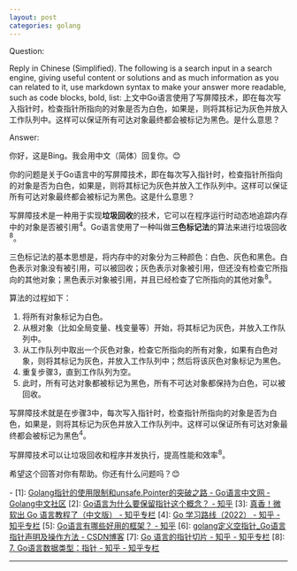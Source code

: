 ```yaml
---
layout: post
categories: golang
---
```

Question:

Reply in Chinese (Simplified).
The following is a search input in a search engine, giving useful content or solutions and as much information as you can related to it, use markdown syntax to make your answer more readable, such as code blocks, bold, list:
上文中Go语言使用了写屏障技术，即在每次写入指针时，检查指针所指向的对象是否为白色，如果是，则将其标记为灰色并放入工作队列中。这样可以保证所有可达对象最终都会被标记为黑色。是什么意思？

Answer:

你好，这是Bing。我会用中文（简体）回复你。😊

你的问题是关于Go语言中的写屏障技术，即在每次写入指针时，检查指针所指向的对象是否为白色，如果是，则将其标记为灰色并放入工作队列中。这样可以保证所有可达对象最终都会被标记为黑色。这是什么意思？

写屏障技术是一种用于实现**垃圾回收**的技术，它可以在程序运行时动态地追踪内存中的对象是否被引用<sup>4</sup>。Go语言使用了一种叫做**三色标记法**的算法来进行垃圾回收<sup>8</sup>。

三色标记法的基本思想是，将内存中的对象分为三种颜色：白色、灰色和黑色。白色表示对象没有被引用，可以被回收；灰色表示对象被引用，但还没有检查它所指向的其他对象；黑色表示对象被引用，并且已经检查了它所指向的其他对象<sup>8</sup>。

算法的过程如下：

1. 将所有对象标记为白色。
2. 从根对象（比如全局变量、栈变量等）开始，将其标记为灰色，并放入工作队列中。
3. 从工作队列中取出一个灰色对象，检查它所指向的所有对象，如果有白色对象，则将其标记为灰色，并放入工作队列中；然后将该灰色对象标记为黑色。
4. 重复步骤3，直到工作队列为空。
5. 此时，所有可达对象都被标记为黑色，所有不可达对象都保持为白色，可以被回收。

写屏障技术就是在步骤3中，每次写入指针时，检查指针所指向的对象是否为白色，如果是，则将其标记为灰色并放入工作队列中。这样可以保证所有可达对象最终都会被标记为黑色<sup>4</sup>。

写屏障技术可以让垃圾回收和程序并发执行，提高性能和效率<sup>8</sup>。

希望这个回答对你有帮助。你还有什么问题吗？😊

\-
\[1]: [Golang指针的使用限制和unsafe.Pointer的突破之路 - Go语言中文网 - Golang中文社区](https://studygolang.com/articles/32744)
\[2]: [Go语言为什么要保留指针这个概念？ - 知乎](https://www.zhihu.com/question/266726557)
\[3]: [真香！微软出 Go 语言教程了（中文版） - 知乎专栏](https://zhuanlan.zhihu.com/p/363261637)
\[4]: [Go 学习路线（2022） - 知乎 - 知乎专栏](https://zhuanlan.zhihu.com/p/466057142)
\[5]: [Go语言有哪些好用的框架？ - 知乎](https://www.zhihu.com/question/465716117)
\[6]: [golang定义空指针_Go语言指针声明及操作方法 - CSDN博客](https://blog.csdn.net/weixin_32309649/article/details/111918575)
\[7]: [Go 语言的指针切片 - 知乎 - 知乎专栏](https://zhuanlan.zhihu.com/p/161667182)
\[8]: [7. Go语言数据类型：指针 - 知乎 - 知乎专栏](https://zhuanlan.zhihu.com/p/248925321)

<hr/>

